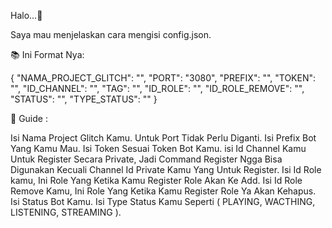 Halo...👋

Saya mau menjelaskan cara mengisi config.json.

📚 Ini Format Nya:

{ "NAMA_PROJECT_GLITCH": "", "PORT": "3080", "PREFIX": "", "TOKEN": "", "ID_CHANNEL": "", "TAG": "", "ID_ROLE": "", "ID_ROLE_REMOVE": "", "STATUS": "", "TYPE_STATUS": "" }

📗 Guide :

Isi Nama Project Glitch Kamu.
Untuk Port Tidak Perlu Diganti.
Isi Prefix Bot Yang Kamu Mau.
Isi Token Sesuai Token Bot Kamu.
isi Id Channel Kamu Untuk Register Secara Private, Jadi Command Register Ngga Bisa Digunakan Kecuali Channel Id Private Kamu Yang Untuk Register.
Isi Id Role kamu, Ini Role Yang Ketika Kamu Register Role Akan Ke Add.
Isi Id Role Remove Kamu, Ini Role Yang Ketika Kamu Register Role Ya Akan Kehapus.
Isi Status Bot Kamu.
Isi Type Status Kamu Seperti ( PLAYING, WACTHING, LISTENING, STREAMING ).

